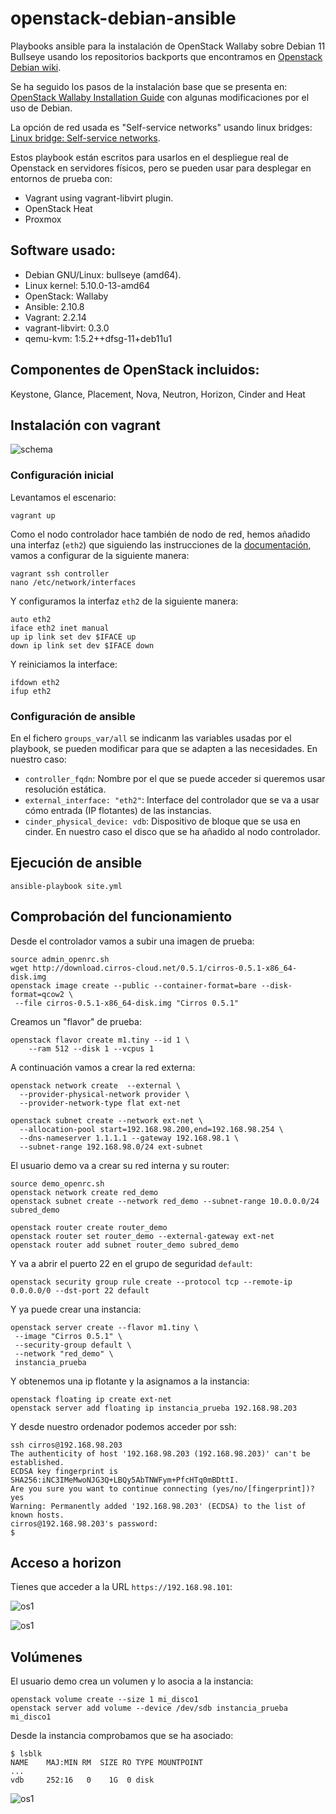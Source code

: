 # openstack-debian-ansible


Playbooks ansible para la instalación de OpenStack Wallaby sobre Debian 11 Bullseye usando los repositorios backports que encontramos en [Openstack Debian wiki](https://wiki.debian.org/OpenStack).

Se ha seguido los pasos de la instalación base que se presenta en: [OpenStack Wallaby Installation Guide](https://docs.openstack.org/wallaby/install/) con algunas modificaciones por el uso de Debian.

La opción de red usada es "Self-service networks" usando linux bridges: [Linux bridge: Self-service networks](https://docs.openstack.org/mitaka/networking-guide/deploy-lb-selfservice.html).

Estos playbook están escritos para usarlos en el despliegue real de Openstack en servidores físicos, pero se pueden usar para desplegar en entornos de prueba con:

* Vagrant using vagrant-libvirt plugin.
* OpenStack Heat
* Proxmox

## Software usado:

- Debian GNU/Linux: bullseye (amd64). 
- Linux kernel: 5.10.0-13-amd64
- OpenStack: Wallaby
- Ansible: 2.10.8
- Vagrant: 2.2.14
- vagrant-libvirt: 0.3.0
- qemu-kvm: 1:5.2++dfsg-11+deb11u1

## Componentes de OpenStack incluidos:

Keystone, Glance, Placement, Nova, Neutron, Horizon, Cinder and Heat

## Instalación con vagrant

![schema](img/openstack-debian-ansible.png)

### Configuración inicial

Levantamos el escenario:

	vagrant up

Como el nodo controlador hace también de nodo de red, hemos añadido una interfaz (`eth2`) que siguiendo las instrucciones de la [documentación](https://docs.openstack.org/install-guide/environment-networking-controller.html), vamos a configurar de la siguiente manera:

    vagrant ssh controller
    nano /etc/network/interfaces

Y configuramos la interfaz `eth2` de la siguiente manera:

```
auto eth2
iface eth2 inet manual
up ip link set dev $IFACE up
down ip link set dev $IFACE down
```

Y reiniciamos la interface:

```
ifdown eth2
ifup eth2
```


### Configuración de ansible

En el fichero `groups_var/all` se indicanm las variables usadas por el playbook, se pueden modificar para que se adapten a las necesidades. En nuestro caso:

* `controller_fqdn`: Nombre por el que se puede acceder si queremos usar resolución estática.
* `external_interface: "eth2"`: Interface del controlador que se va a usar cómo entrada (IP flotantes) de las instancias.
* `cinder_physical_device: vdb`: Dispositivo de bloque que se usa en cinder. En nuestro caso el disco que se ha añadido al nodo controlador.

## Ejecución de ansible

    ansible-playbook site.yml

## Comprobación del funcionamiento

Desde el controlador vamos a subir una imagen de prueba:

```
source admin_openrc.sh
wget http://download.cirros-cloud.net/0.5.1/cirros-0.5.1-x86_64-disk.img
openstack image create --public --container-format=bare --disk-format=qcow2 \
 --file cirros-0.5.1-x86_64-disk.img "Cirros 0.5.1"
```

Creamos un "flavor" de prueba:

```
openstack flavor create m1.tiny --id 1 \
    --ram 512 --disk 1 --vcpus 1
```

A continuación vamos a crear la red externa:

```
openstack network create  --external \
  --provider-physical-network provider \
  --provider-network-type flat ext-net

openstack subnet create --network ext-net \
  --allocation-pool start=192.168.98.200,end=192.168.98.254 \
  --dns-nameserver 1.1.1.1 --gateway 192.168.98.1 \
  --subnet-range 192.168.98.0/24 ext-subnet
```

El usuario demo va a crear su red interna y su router:

```
source demo_openrc.sh
openstack network create red_demo
openstack subnet create --network red_demo --subnet-range 10.0.0.0/24 subred_demo

openstack router create router_demo
openstack router set router_demo --external-gateway ext-net
openstack router add subnet router_demo subred_demo
```

Y va a abrir el puerto 22 en el grupo de seguridad `default`:

```
openstack security group rule create --protocol tcp --remote-ip 0.0.0.0/0 --dst-port 22 default
```

Y ya puede crear una instancia:

```
openstack server create --flavor m1.tiny \
 --image "Cirros 0.5.1" \
 --security-group default \
 --network "red_demo" \
 instancia_prueba
 ```


Y obtenemos una ip flotante y la asignamos a la instancia:

```
openstack floating ip create ext-net
openstack server add floating ip instancia_prueba 192.168.98.203
```

Y desde nuestro ordenador podemos acceder por ssh:

```
ssh cirros@192.168.98.203
The authenticity of host '192.168.98.203 (192.168.98.203)' can't be established.
ECDSA key fingerprint is SHA256:iNC3IMeMwoNJG3Q+LBQy5AbTNWFym+PfcHTq0mBDttI.
Are you sure you want to continue connecting (yes/no/[fingerprint])? yes
Warning: Permanently added '192.168.98.203' (ECDSA) to the list of known hosts.
cirros@192.168.98.203's password: 
$ 
```

## Acceso a horizon

Tienes que acceder a la URL `https://192.168.98.101`:

![os1](img/os1.png)

![os1](img/os2.png)

## Volúmenes

El usuario demo crea un volumen y lo asocia a la instancia:

```
openstack volume create --size 1 mi_disco1
openstack server add volume --device /dev/sdb instancia_prueba mi_disco1
```

Desde la instancia comprobamos que se ha asociado:

```
$ lsblk
NAME    MAJ:MIN RM  SIZE RO TYPE MOUNTPOINT
...
vdb     252:16   0    1G  0 disk 
```
![os1](img/os3.png)
